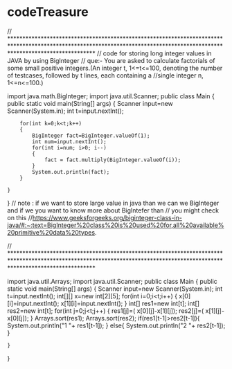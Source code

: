 # codeTreasure
// ***************************************************************************************************************************************************************************
// code for storing long integer values in JAVA by using BigInteger 
// que:- You are asked to calculate factorials of some small positive integers.(An integer t, 1<=t<=100, denoting the number of testcases, followed by t lines, each containing a //single integer n, 1<=n<=100.)

import java.math.BigInteger;
import java.util.Scanner;
public class Main
{
	public static void main(String[] args) 
	{
	    Scanner input=new Scanner(System.in);
		int t=input.nextInt();
		
	    for(int k=0;k<t;k++)
	    {
		    BigInteger fact=BigInteger.valueOf(1);
		    int num=input.nextInt();
		    for(int i=num; i>0; i--)
		    {
		        fact = fact.multiply(BigInteger.valueOf(i));
		    }
		    System.out.println(fact);
		}
		
	}
}
// note : if we want to store large value in java than we can we BigInteger and if we you want to know more about BigIntefer than
// you might check on this 
//https://www.geeksforgeeks.org/biginteger-class-in-java/#:~:text=BigInteger%20class%20is%20used%20for,all%20available%20primitive%20data%20types.

// ***************************************************************************************************************************************************************************




import java.util.Arrays;
import java.util.Scanner;
public class Main
{
	public static void main(String[] args) 
	{
	   Scanner input=new Scanner(System.in);
	   int t=input.nextInt();
	   int[][] x=new int[2][5];
	   for(int i=0;i<t;i++)
	   {
	       x[0][i]=input.nextInt();
	       x[1][i]=input.nextInt();
	   }
	   int[] res1=new int[t];
	   int[] res2=new int[t];
	   for(int j=0;j<t;j++)
	   {
	       res1[j]=( x[0][j]-x[1][j]);
	       res2[j]=( x[1][j]-x[0][j]);
	   }
	   Arrays.sort(res1);
	   Arrays.sort(res2);
	   if(res1[t-1]>res2[t-1]){
	       System.out.println("1 "+ res1[t-1]);
	   }
	   else{
	       System.out.println("2 "+ res2[t-1]);
	   }
	
	}
}

